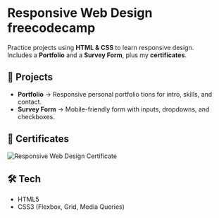 # Responsive Web Design freecodecamp

Practice projects using **HTML & CSS** to learn responsive design.  
Includes a **Portfolio** and a **Survey Form**, plus my **certificates**.

## 📁 Projects
- **Portfolio** → Responsive personal portfolio tions for intro, skills, and contact.  
- **Survey Form** → Mobile-friendly form with inputs, dropdowns, and checkboxes.

## 📸 Certificates
![Responsive Web Design Certificate](assets/certificates/ResponsiveWebDesign_Cert.png)  

## 🛠 Tech
- HTML5  
- CSS3 (Flexbox, Grid, Media Queries)


